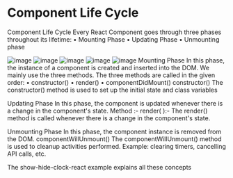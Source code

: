 # Component Life Cycle
Component Life Cycle
Every React Component goes through three phases throughout its lifetime:
•	Mounting Phase
•	Updating Phase
•	Unmounting phase

![image](https://user-images.githubusercontent.com/46521639/116803722-d4ff8a80-ab37-11eb-8fe8-9b70e56f30c4.png)
![image](https://user-images.githubusercontent.com/46521639/116803667-63274100-ab37-11eb-8c71-28ac9447443b.png)
![image](https://user-images.githubusercontent.com/46521639/116803687-8651f080-ab37-11eb-84dd-c8f2a3428d5f.png)
![image](https://user-images.githubusercontent.com/46521639/116803695-97026680-ab37-11eb-8bea-30249b4b67f5.png)
![image](https://user-images.githubusercontent.com/46521639/116803701-a84b7300-ab37-11eb-8f60-29562cdee684.png)
Mounting Phase
In this phase, the instance of a component is created and inserted into the DOM.
We mainly use the three methods. The three methods are called in the given order:
•	constructor()
•	render()
•	componentDidMount()
constructor()
The constructor() method is used to set up the initial state and class variables

Updating Phase
In this phase, the component is updated whenever there is a change in the component's state.
Method :-
render( ):-
The render() method is called whenever there is a change in the component's state.

Unmounting Phase
In this phase, the component instance is removed from the DOM.
componentWillUnmount()
The componentWillUnmount() method is used to cleanup activities performed.
Example: clearing timers, cancelling API calls, etc.

The show-hide-clock-react example explains all these concepts 
